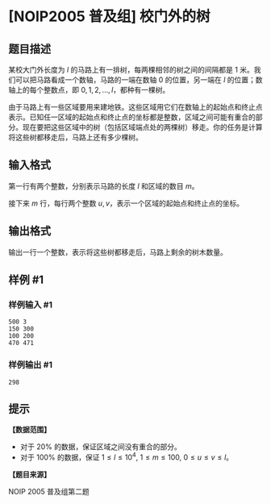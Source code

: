 # [NOIP2005 普及组] 校门外的树

## 题目描述

某校大门外长度为 $l$ 的马路上有一排树，每两棵相邻的树之间的间隔都是 $1$ 米。我们可以把马路看成一个数轴，马路的一端在数轴 $0$ 的位置，另一端在 $l$ 的位置；数轴上的每个整数点，即 $0,1,2,\dots,l$，都种有一棵树。


由于马路上有一些区域要用来建地铁。这些区域用它们在数轴上的起始点和终止点表示。已知任一区域的起始点和终止点的坐标都是整数，区域之间可能有重合的部分。现在要把这些区域中的树（包括区域端点处的两棵树）移走。你的任务是计算将这些树都移走后，马路上还有多少棵树。

## 输入格式

第一行有两个整数，分别表示马路的长度 $l$ 和区域的数目 $m$。

接下来 $m$ 行，每行两个整数 $u, v$，表示一个区域的起始点和终止点的坐标。

## 输出格式

输出一行一个整数，表示将这些树都移走后，马路上剩余的树木数量。

## 样例 #1

### 样例输入 #1

```
500 3
150 300
100 200
470 471
```

### 样例输出 #1

```
298
```

## 提示

**【数据范围】**

- 对于 20% 的数据，保证区域之间没有重合的部分。
- 对于 100% 的数据，保证 $1 \leq l \leq 10^4$, $1 \leq m \leq 100$, $0 \leq u \leq v \leq l$。

**【题目来源】**

NOIP 2005 普及组第二题
